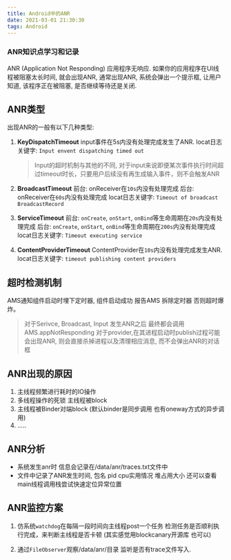 ```yaml
---
title: Android中的ANR
date: 2021-03-01 21:30:30
tags: Android
---
```

### ANR知识点学习和记录
<!-- more -->

ANR (Application Not Responding) 应用程序无响应. 如果你的应用程序在UI线程被阻塞太长时间,
就会出现ANR, 通常出现ANR, 系统会弹出一个提示框, 让用户知道, 该程序正在被阻塞, 是否继续等待还是关闭.

## ANR类型

出现ANR的一般有以下几种类型:
1. **KeyDispatchTimeout**
    input事件在5s内没有处理完成发生了ANR.
    locat日志关键字: `Input envent dispatching timed out`
    > Input的超时机制与其他的不同, 对于input来说即便某次事件执行时间超过timeout时长，只要用户后续没有再生成输入事件，则不会触发ANR

2. **BroadcastTimeout**
    前台: onReceiver在`10s`内没有处理完成
    后台: onReceiver在`60s`内没有处理完成 
    locat日志关键字: `Timeout of broadcast BroadcastRecord`

3. **ServiceTimeout**
    前台: `onCreate`, `onStart`, `onBind`等生命周期在`20s`内没有处理完成
    后台: `onCreate`, `onStart`, `onBind`等生命周期在`200s`内没有处理完成
    locat日志关键字: `Timeout executing service`

4. **ContentProviderTimeout**
    ContentProvider在`10s`内没有处理完成发生ANR.
    locat日志关键字: `timeout publishing content providers`

## 超时检测机制

AMS通知组件启动时埋下定时器, 组件启动成功 报告AMS 拆除定时器 否则超时爆炸。
> 对于Serivce, Broadcast, Input 发生ANR之后 最终都会调用AMS.appNotResponding
对于provider,在其进程启动时publish过程可能会出现ANR, 则会直接杀掉进程以及清理相应消息,
而不会弹出ANR的对话框

## ANR出现的原因

1. 主线程频繁进行耗时的IO操作
2. 多线程操作的死锁 主线程被block
3. 主线程被Binder对端block  (默认binder是同步调用 也有oneway方式的异步调用)
4. .....

## ANR分析

- 系统发生anr时 信息会记录在/data/anr/traces.txt文件中 
- 文件中记录了ANR发生时间, 包名 pid cpu实用情况 堆占用大小 还可以查看main线程调用栈尝试快速定位异常位置

## ANR监控方案

1. 仿系统`watchdog`在每隔一段时间向主线程post一个任务 检测任务是否顺利执行完成，来判断主线程是否卡顿 (其实感觉用blockcanary开源库 也可以)

2. 通过`FileObserver`观察/data/anr/目录  监听是否有trace文件写入.